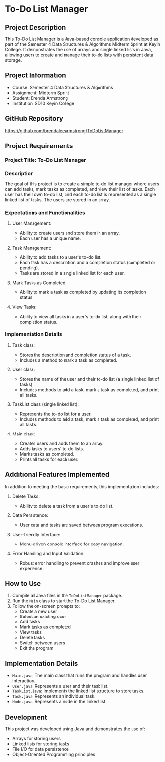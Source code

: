 # To-Do List Manager

## Project Description
This To-Do List Manager is a Java-based console application developed as part of the Semester 4 Data Structures & Algorithms Midterm Sprint at Keyin College. It demonstrates the use of arrays and single linked lists in Java, allowing users to create and manage their to-do lists with persistent data storage.

## Project Information
- Course: Semester 4 Data Structures & Algorithms
- Assignment: Midterm Sprint
- Student: Brenda Armstrong
- Institution: SD10 Keyin College

## GitHub Repository
https://github.com/brendaleearmstrong/ToDoListManager

## Project Requirements

### Project Title: To-Do List Manager

### Description
The goal of this project is to create a simple to-do list manager where users can add tasks, mark tasks as completed, and view their list of tasks. Each user has their own to-do list, and each to-do list is represented as a single linked list of tasks. The users are stored in an array.

### Expectations and Functionalities

1. User Management:
   - Ability to create users and store them in an array.
   - Each user has a unique name.

2. Task Management:
   - Ability to add tasks to a user's to-do list.
   - Each task has a description and a completion status (completed or pending).
   - Tasks are stored in a single linked list for each user.

3. Mark Tasks as Completed:
   - Ability to mark a task as completed by updating its completion status.

4. View Tasks:
   - Ability to view all tasks in a user's to-do list, along with their completion status.

### Implementation Details

1. Task class:
   - Stores the description and completion status of a task.
   - Includes a method to mark a task as completed.

2. User class:
   - Stores the name of the user and their to-do list (a single linked list of tasks).
   - Includes methods to add a task, mark a task as completed, and print all tasks.

3. TaskList class (single linked list):
   - Represents the to-do list for a user.
   - Includes methods to add a task, mark a task as completed, and print all tasks.

4. Main class:
   - Creates users and adds them to an array.
   - Adds tasks to users' to-do lists.
   - Marks tasks as completed.
   - Prints all tasks for each user.

## Additional Features Implemented

In addition to meeting the basic requirements, this implementation includes:

1. Delete Tasks:
   - Ability to delete a task from a user's to-do list.

2. Data Persistence:
   - User data and tasks are saved between program executions.

3. User-friendly Interface:
   - Menu-driven console interface for easy navigation.

4. Error Handling and Input Validation:
   - Robust error handling to prevent crashes and improve user experience.

## How to Use

1. Compile all Java files in the `ToDoListManager` package.
2. Run the `Main` class to start the To-Do List Manager.
3. Follow the on-screen prompts to:
   - Create a new user
   - Select an existing user
   - Add tasks
   - Mark tasks as completed
   - View tasks
   - Delete tasks
   - Switch between users
   - Exit the program

## Implementation Details

- `Main.java`: The main class that runs the program and handles user interaction.
- `User.java`: Represents a user and their task list.
- `TaskList.java`: Implements the linked list structure to store tasks.
- `Task.java`: Represents an individual task.
- `Node.java`: Represents a node in the linked list.

## Development

This project was developed using Java and demonstrates the use of:
- Arrays for storing users
- Linked lists for storing tasks
- File I/O for data persistence
- Object-Oriented Programming principles
